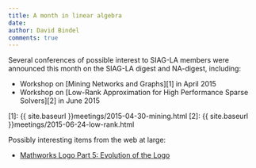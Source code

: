 ```yaml
---
title: A month in linear algebra
date: 
author: David Bindel
comments: true
---
```


Several conferences of possible interest to SIAG-LA members were
announced this month on the SIAG-LA digest and NA-digest, including:

- Workshop on [Mining Networks and Graphs][1] in April 2015
- Workshop on
  [Low-Rank Approximation for High Performance Sparse Solvers][2] in
  June 2015

[1]: {{ site.baseurl }}meetings/2015-04-30-mining.html
[2]: {{ site.baseurl }}meetings/2015-06-24-low-rank.html

Possibly interesting items from the web at large:

- [Mathworks Logo Part 5: Evolution of the Logo][logo]

[logo]: http://blogs.mathworks.com/cleve/2014/12/01/mathworks-logo-part-five-evolution-of-the-logo/
